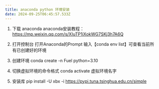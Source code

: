 ```yaml
---
title: anaconda python 环境安装
date: 2024-09-25T06:45:57.533Z
---
```



1. 下载 anaconda
anaconda安装教程：https://mp.weixin.qq.com/s/XIuTP1iXokWG7SKj3h7A6Q

2.  打开控制台 打开Anaconda的Prompt
输入【conda env list】可查看当前所有已创建好的环境

3.  创建环境
  conda create -n Fuel python=3.10

4. 切换虚拟环境的命令格式
conda activate 虚拟环境名字

5. 安装库
pip install -U xbx -i https://pypi.tuna.tsinghua.edu.cn/simple



